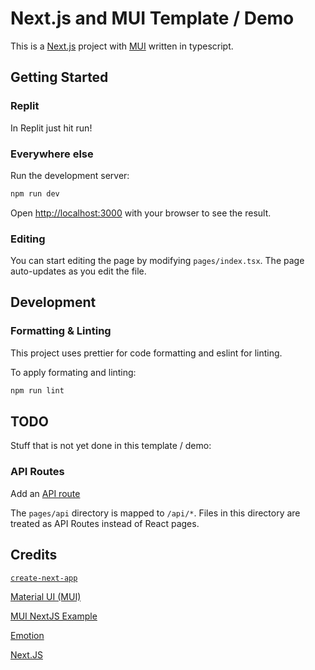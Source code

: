 
# Next.js and MUI Template / Demo

This is a [Next.js](https://nextjs.org/) project with [MUI](https://mui.com) written in typescript.

## Getting Started

### Replit

In Replit just hit run!

### Everywhere else

Run the development server:

```bash
npm run dev
```

Open [http://localhost:3000](http://localhost:3000) with your browser to see the result.

### Editing

You can start editing the page by modifying `pages/index.tsx`. The page auto-updates as you edit the file.

## Development

### Formatting & Linting

This project uses prettier for code formatting and eslint for linting.

To apply formating and linting:

```bash
npm run lint
```

## TODO

Stuff that is not yet done in this template / demo:

### API Routes

Add an [API route](https://nextjs.org/docs/api-routes/introduction)

The `pages/api` directory is mapped to `/api/*`. Files in this directory are treated as API Routes instead of React pages.


## Credits

[`create-next-app`](https://github.com/vercel/next.js/tree/canary/packages/create-next-app)

[Material UI (MUI)](https://mui.com)

[MUI NextJS Example](https://github.com/mui-org/material-ui/tree/master/examples/nextjs)

[Emotion](https://emotion.sh/)

[Next.JS](https://nextjs.org)
